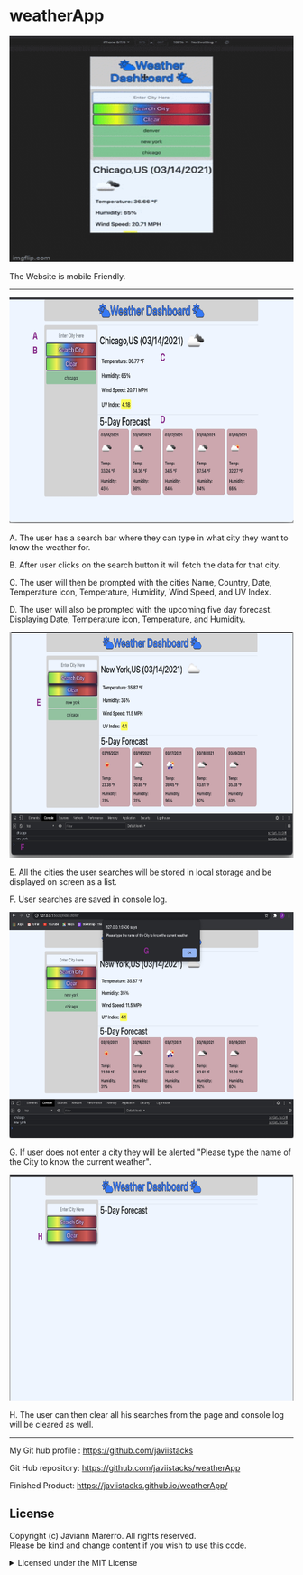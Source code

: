 # weatherApp

<img src="readME/MobileFriendly.gif" width="550" height="400" >

The Website is mobile Friendly. 

--------------------------------------------------------------------------------------------------------------------------

<img src="readME/chicago1.jpg" width="550" height="400" >

A. The user has a search bar where they can type in what city they want to know the weather for.

B. After user clicks on the search button it will fetch the data for that city. 

C. The user will then be prompted with the cities Name, Country, Date, Temperature icon, Temperature, Humidity, Wind Speed, and UV Index.

D. The user will also be prompted with the upcoming five day forecast. Displaying Date, Temperature icon, Temperature, and Humidity.

<img src="readME/consoleLog2.jpg" width="550" height="400" >

E. All the cities the user searches will be stored in local storage and be displayed on screen as a list. 

F. User searches are saved in console log.

<img src="readME/alert3.jpg" width="550" height="400" >

G. If user does not enter a city they will be alerted "Please type the name of the City to know the current weather".

<img src="readME/clear4.jpg" width="550" height="400" >

H. The user can then clear all his searches from the page and console log will be cleared as well.

--------------------------------------------------------------------------------------------------------------------------

My Git hub profile : https://github.com/javiistacks

Git Hub repository: https://github.com/javiistacks/weatherApp

Finished Product: https://javiistacks.github.io/weatherApp/



## License

Copyright (c) Javiann Marerro. All rights reserved.<br>
Please be kind and change content if you wish to use this code.

<details><summary>Licensed under the MIT License</summary>

Copyright (c) 2021 - present | Javiann Marerro

<blockquote>
Permission is hereby granted, free of charge, to any person obtaining a copy
of this software and associated documentation files (the "Software"), to deal
in the Software without restriction, including without limitation the rights
to use, copy, modify, merge, publish, distribute, sublicense, and/or sell
copies of the Software, and to permit persons to whom the Software is
furnished to do so, subject to the following conditions:

The above copyright notice and this permission notice shall be included in all
copies or substantial portions of the Software.

THE SOFTWARE IS PROVIDED "AS IS", WITHOUT WARRANTY OF ANY KIND, EXPRESS OR
IMPLIED, INCLUDING BUT NOT LIMITED TO THE WARRANTIES OF MERCHANTABILITY,
FITNESS FOR A PARTICULAR PURPOSE AND NONINFRINGEMENT. IN NO EVENT SHALL THE
AUTHORS OR COPYRIGHT HOLDERS BE LIABLE FOR ANY CLAIM, DAMAGES OR OTHER
LIABILITY, WHETHER IN AN ACTION OF CONTRACT, TORT OR OTHERWISE, ARISING FROM,
OUT OF OR IN CONNECTION WITH THE SOFTWARE OR THE USE OR OTHER DEALINGS IN THE
SOFTWARE.
</blockquote>
</details>
